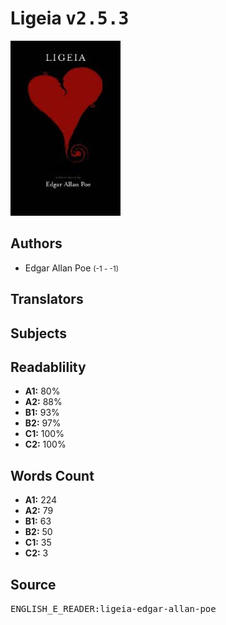 # Ligeia <kbd>v2.5.3</kbd>

![](./cover.medium.jpg "")

## Authors


 - Edgar Allan Poe <small>(-1 - -1)</small>

## Translators



## Subjects



## Readablility


 - **A1:** 80%
 - **A2:** 88%
 - **B1:** 93%
 - **B2:** 97%
 - **C1:** 100%
 - **C2:** 100%

## Words Count


 - **A1:** 224
 - **A2:** 79
 - **B1:** 63
 - **B2:** 50
 - **C1:** 35
 - **C2:** 3

## Source


<kbd>ENGLISH_E_READER:ligeia-edgar-allan-poe</kbd>
